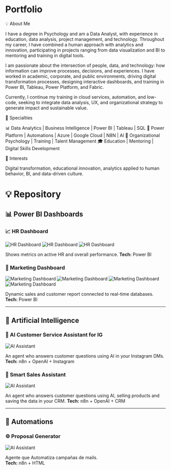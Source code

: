 # Portfolio
💡 About Me

I have a degree in Psychology and am a Data Analyst, with experience in education, data analysis, project management, and technology. Throughout my career, I have combined a human approach with analytics and innovation, participating in projects ranging from data visualization and BI to mentoring and training in digital tools.

I am passionate about the intersection of people, data, and technology: how information can improve processes, decisions, and experiences. I have worked in academic, corporate, and public environments, driving digital transformation processes, designing interactive dashboards, and training in Power BI, Tableau, Power Platform, and Fabric.

Currently, I continue my training in cloud services, automation, and low-code, seeking to integrate data analysis, UX, and organizational strategy to generate impact and sustainable value.

🔧 Specialties

📊 Data Analytics | Business Intelligence | Power BI | Tableau | SQL
🤖 Power Platform | Automations | Azure | Google Cloud | N8N | AI
🧠 Organizational Psychology | Training | Talent Management
🎓 Education | Mentoring | Digital Skills Development

🎯 Interests

Digital transformation, educational innovation, analytics applied to human behavior, BI, and data-driven culture.

# 💡 Repository

## 📊 Power BI Dashboards

### 📈 HR Dashboard
![HR Dashboard](https://github.com/LauraFrey11/Portfolio/blob/main/HRDashboard.jpg)
![HR Dashboard](https://github.com/Laurafrey11/Portfolio/blob/main/HRDashboard2.jpg)
![HR Dashboard](https://github.com/LauraFrey11/Portfolio/blob/main/HRDashboard3.jpg)

Shows metrics on active HR and overall performance.
**Tech:** Power BI

### 💼 Marketing Dashboard
![Marketing Dashboard](https://github.com/LauraFrey11/Portfolio/blob/main/MarketingDashboard.jpg)
![Marketing Dashboard](https://github.com/Laurafrey11/Portfolio/blob/main/MarketingDashboard2.jpg)
![Marketing Dashboard](https://github.com/LauraFrey11/Portfolio/blob/main/MarketingDashboard3.jpg)
![Marketing Dashboard](https://github.com/LauraFrey11/Portfolio/blob/main/MarketingDashboard4.jpg)

Dynamic sales and customer report connected to real-time databases.
**Tech:** Power BI

---

## 🤖 Artificial Intelligence

### 🧩 AI Customer Service Assistant for IG
![AI Assistant](https://github.com/LauraFrey11/Portfolio/blob/main/IG%20Chatwoot.jpg)

An agent who answers customer questions using AI in your Instagram DMs.
**Tech:** n8n + OpenAI + Instagram

### 🧠 Smart Sales Assistant
![AI Assistant](https://github.com/LauraFrey11/Portfolio/blob/main/Agente%20de%20Ventas.jpg)

An agent who answers customer questions using AI, selling products and saving the data in your CRM.
**Tech:** n8n + OpenAI + CRM

---

## 🔄 Automations

### ⚙️ Proposal Generator
![AI Assistant](https://github.com/LauraFrey11/Portfolio/blob/main/Mails%20template%20flow.jpg)

Agente que Automatiza campañas de mails.  
**Tech:** n8n + HTML 
